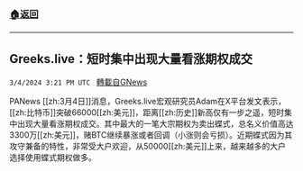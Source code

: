 ###  [:house:返回](README.md)
---


## Greeks.live：短时集中出现大量看涨期权成交
`3/4/2024 3:21 PM UTC ` [轉載自GNews](https://gnews.org/articles/2364143)

PANews [[zh:3月4日]]消息，Greeks.live宏观研究员Adam在X平台发文表示，[[zh:比特币]]突破66000[[zh:美元]]，距离[[zh:历史]]新高仅有一步之遥，短时集中出现大量看涨期权成交。其中最大的一笔大宗期权为卖出蝶式，总名义价值高达3300万[[zh:美元]]，赌BTC继续暴涨或者回调（小涨则会亏损）。近期蝶式因为其攻守兼备的特性，非常受大户欢迎，从50000[[zh:美元]]上来，越来越多的大户选择使用蝶式期权做多。
